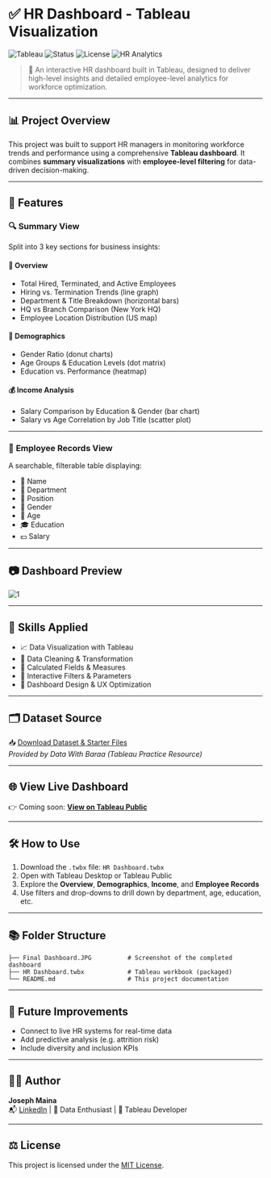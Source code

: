 # ✅ **HR Dashboard - Tableau Visualization**
![Tableau](https://img.shields.io/badge/Tool-Tableau-blue?logo=tableau)
![Status](https://img.shields.io/badge/Project%20Status-Completed-brightgreen)
![License](https://img.shields.io/badge/License-MIT-lightgrey)
![HR Analytics](https://img.shields.io/badge/HR%20Analytics-Dashboard-orange)

> 🎯 An interactive HR dashboard built in Tableau, designed to deliver high-level insights and detailed employee-level analytics for workforce optimization.

---

## 📊 Project Overview

This project was built to support HR managers in monitoring workforce trends and performance using a comprehensive **Tableau dashboard**. It combines **summary visualizations** with **employee-level filtering** for data-driven decision-making.

---

## 🚀 Features

### 🔍 **Summary View**  
Split into 3 key sections for business insights:

#### 📌 **Overview**
- Total Hired, Terminated, and Active Employees
- Hiring vs. Termination Trends (line graph)
- Department & Title Breakdown (horizontal bars)
- HQ vs Branch Comparison (New York HQ)
- Employee Location Distribution (US map)

#### 👥 **Demographics**
- Gender Ratio (donut charts)
- Age Groups & Education Levels (dot matrix)
- Education vs. Performance (heatmap)

#### 💰 **Income Analysis**
- Salary Comparison by Education & Gender (bar chart)
- Salary vs Age Correlation by Job Title (scatter plot)

---

### 📄 **Employee Records View**
A searchable, filterable table displaying:
- 👤 Name
- 🏢 Department
- 💼 Position
- 🚻 Gender
- 🎂 Age
- 🎓 Education
- 💵 Salary

---

## 📷 Dashboard Preview
![1](https://github.com/user-attachments/assets/ec0e2792-cb63-410d-a9d1-1411471e3302)



---

## 🧠 Skills Applied

- 📈 Data Visualization with Tableau
- 🧹 Data Cleaning & Transformation
- 🧮 Calculated Fields & Measures
- 🔎 Interactive Filters & Parameters
- 🧩 Dashboard Design & UX Optimization

---

## 🗂️ Dataset Source

📥 [Download Dataset & Starter Files](https://www.datawithbaraa.com/tableau/tableau-hr-project-thank-you/)  
*Provided by Data With Baraa (Tableau Practice Resource)*

---

## 🌐 View Live Dashboard

👉 Coming soon: [**View on Tableau Public**](#) 

---

## 🛠️ How to Use

1. Download the `.twbx` file: `HR Dashboard.twbx`
2. Open with Tableau Desktop or Tableau Public
3. Explore the **Overview**, **Demographics**, **Income**, and **Employee Records**
4. Use filters and drop-downs to drill down by department, age, education, etc.

---

## 📚 Folder Structure

```
├── Final Dashboard.JPG          # Screenshot of the completed dashboard
├── HR Dashboard.twbx            # Tableau workbook (packaged)
└── README.md                    # This project documentation
```

---

## 📌 Future Improvements

- Connect to live HR systems for real-time data
- Add predictive analysis (e.g. attrition risk)
- Include diversity and inclusion KPIs

---

## 🧑‍💻 Author

**Joseph Maina**  
📬 [LinkedIn](#) | 🧠 Data Enthusiast | 🎨 Tableau Developer

---

## ⚖️ License

This project is licensed under the [MIT License](LICENSE).
